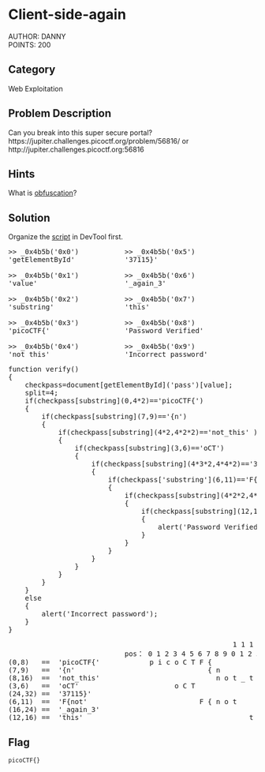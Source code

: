 <h1>Client-side-again</h1>
AUTHOR: DANNY<br>
POINTS: 200

<h2>Category</h2>
Web Exploitation

<h2>Problem Description</h2>
Can you break into this super secure portal?<br>
https://jupiter.challenges.picoctf.org/problem/56816/ or http://jupiter.challenges.picoctf.org:56816

<h2>Hints</h2>
What is <a href="https://en.wikipedia.org/wiki/Obfuscation_(software)">obfuscation</a>?

<h2>Solution</h2>
Organize the <a href="https://github.com/laiyutong/picoCTF_2019_writeup/blob/main/Web%20Exploitation/Client-side-again/script.txt">script</a> in DevTool first.

<pre class="text">
>> _0x4b5b('0x0')           >> _0x4b5b('0x5')
'getElementById'            '37115}'

>> _0x4b5b('0x1')           >> _0x4b5b('0x6')
'value'                     '_again_3'

>> _0x4b5b('0x2')           >> _0x4b5b('0x7')
'substring'                 'this'

>> _0x4b5b('0x3')           >> _0x4b5b('0x8')
'picoCTF{'                  'Password Verified'

>> _0x4b5b('0x4')           >> _0x4b5b('0x9')
'not_this'                  'Incorrect password'
</pre>

<pre class="text">
function verify()
{
    checkpass=document[getElementById]('pass')[value];
    split=4;
    if(checkpass[substring](0,4*2)=='picoCTF{')
    {
        if(checkpass[substring](7,9)=='{n')
        {
            if(checkpass[substring](4*2,4*2*2)=='not_this' )
            {
                if(checkpass[substring](3,6)=='oCT')
                {
                    if(checkpass[substring](4*3*2,4*4*2)=='37115}')
                    {
                        if(checkpass['substring'](6,11)=='F{not')
                        {
                            if(checkpass[substring](4*2*2,4*3*2)=='_again_3')
                            {
                                if(checkpass[substring](12,16)=='this')
                                {
                                    alert('Password Verified');
                                }
                            }
                        }
                    }
                }
            }
        }
    }
    else
    {
        alert('Incorrect password');
    }
}
</pre>

<pre class="text">
                                                      1 1 1 1 1 1 1 1 1 1 2 2 2 2 2 2 2 2 2 2 3 3 3
                            pos： 0 1 2 3 4 5 6 7 8 9 0 1 2 3 4 5 6 7 8 9 0 1 2 3 4 5 6 7 8 9 0 1 2
(0,8)   ==  'picoCTF{'            p i c o C T F {
(7,9)   ==  '{n'                                { n
(8,16)  ==  'not_this'                            n o t _ t h i s
(3,6)   ==  'oCT'                       o C T
(24,32) ==  '37115}'                                                              3 7 1 1 5 }
(6,11)  ==  'F{not'                           F { n o t
(16,24) ==  '_again_3'                                            _ a g a i n _ 3
(12,16) ==  'this'                                        t h i s
</pre>

<h2>Flag</h2>
<code>picoCTF{}</code>
